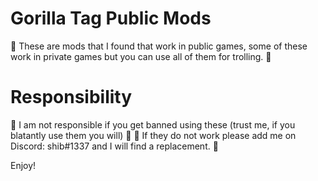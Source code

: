 # Gorilla Tag Public Mods
🌸 These are mods that I found that work in public games, some of these work in private games but you can use all of them for trolling. 🌸

# Responsibility
💫 I am not responsible if you get banned using these (trust me, if you blatantly use them you will) 💫
💸 If they do not work please add me on Discord: shib#1337 and I will find a replacement. 💸

Enjoy!
